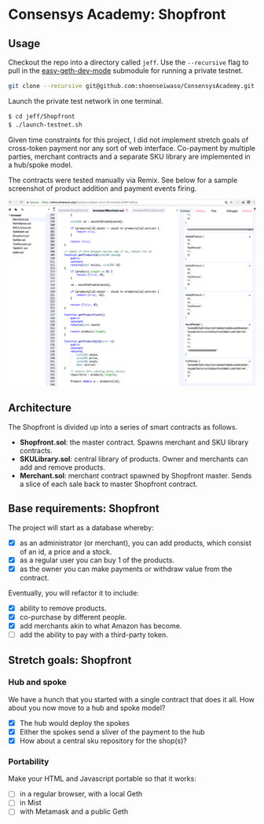 # Consensys Academy: Shopfront

## Usage

Checkout the repo into a directory called `jeff`. Use the `--recursive` flag to pull in the [easy-geth-dev-mode](https://github.com/curvegrid/easy-geth-dev-mode) submodule for running a private testnet.

```sh
git clone --recursive git@github.com:shoenseiwaso/ConsensysAcademy.git ./jeff
```

Launch the private test network in one terminal.

```sh
$ cd jeff/Shopfront
$ ./launch-testnet.sh
```

Given time constraints for this project, I did not implement stretch goals of cross-token payment nor any sort of web interface. Co-payment by multiple parties, merchant contracts and a separate SKU library are implemented in a hub/spoke model.

The contracts were tested manually via Remix. See below for a sample screenshot of product addition and payment events firing.

![Debugging Shopfront contracts in Remix](shopfront-remix-testing.png)

## Architecture

The Shopfront is divided up into a series of smart contracts as follows.

* **Shopfront.sol**: the master contract. Spawns merchant and SKU library contracts.
* **SKULibrary.sol**: central library of products. Owner and merchants can add and remove products.
* **Merchant.sol**: merchant contract spawned by Shopfront master. Sends a slice of each sale back to master Shopfront contract.

## Base requirements: Shopfront

The project will start as a database whereby:
- [x] as an administrator (or merchant), you can add products, which consist of an id, a price and a stock.
- [x] as a regular user you can buy 1 of the products.
- [x] as the owner you can make payments or withdraw value from the contract.

Eventually, you will refactor it to include:
- [x] ability to remove products.
- [x] co-purchase by different people.
- [x] add merchants akin to what Amazon has become.
- [ ] add the ability to pay with a third-party token.

## Stretch goals: Shopfront

### Hub and spoke
We have a hunch that you started with a single contract that does it all. How about you now move to a hub and spoke model?

- [x] The hub would deploy the spokes
- [x] Either the spokes send a sliver of the payment to the hub
- [x] How about a central sku repository for the shop(s)?

### Portability
Make your HTML and Javascript portable so that it works:

- [ ] in a regular browser, with a local Geth
- [ ] in Mist
- [ ] with Metamask and a public Geth